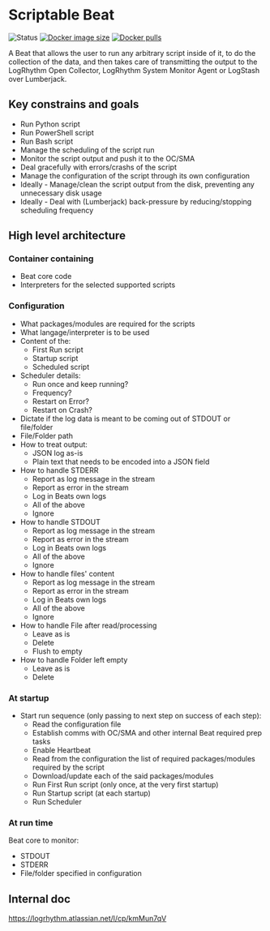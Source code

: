 # Scriptable Beat
![Status](https://badgen.net/static/status/proof%20of%20concept/orange "Status")
[![Docker image size](https://badgen.net/docker/size/tonymasse/scriptable_beat?icon=docker "Docker image size")](https://hub.docker.com/r/tonymasse/scriptable_beat)
[![Docker pulls](https://badgen.net/docker/pulls/tonymasse/scriptable_beat?icon=docker "Docker pulls")](https://hub.docker.com/r/tonymasse/scriptable_beat)

A Beat that allows the user to run any arbitrary script inside of it, to do the collection of the data, and then takes care of transmitting the output to the LogRhythm Open Collector, LogRhythm System Monitor Agent or LogStash over Lumberjack.

## Key constrains and goals

- Run Python script
- Run PowerShell script
- Run Bash script
- Manage the scheduling of the script run
- Monitor the script output and push it to the OC/SMA
- Deal gracefully with errors/crashs of the script
- Manage the configuration of the script through its own configuration
- Ideally - Manage/clean the script output from the disk, preventing any unnecessary disk usage
- Ideally - Deal with (Lumberjack) back-pressure by reducing/stopping scheduling frequency

## High level architecture

### Container containing

- Beat core code
- Interpreters for the selected supported scripts

### Configuration

- What packages/modules are required for the scripts
- What langage/interpreter is to be used
- Content of the:
  - First Run script
  - Startup script
  - Scheduled script
- Scheduler details:
  - Run once and keep running?
  - Frequency?
  - Restart on Error?
  - Restart on Crash?
- Dictate if the log data is meant to be coming out of STDOUT or file/folder
- File/Folder path
- How to treat output:
  - JSON log as-is
  - Plain text that needs to be encoded into a JSON field
- How to handle STDERR
  - Report as log message in the stream
  - Report as error in the stream
  - Log in Beats own logs
  - All of the above
  - Ignore
- How to handle STDOUT
  - Report as log message in the stream
  - Report as error in the stream
  - Log in Beats own logs
  - All of the above
  - Ignore
- How to handle files' content
  - Report as log message in the stream
  - Report as error in the stream
  - Log in Beats own logs
  - All of the above
  - Ignore
- How to handle File after read/processing
  - Leave as is
  - Delete
  - Flush to empty
- How to handle Folder left empty
  - Leave as is
  - Delete

### At startup

- Start run sequence (only passing to next step on success of each step):
  - Read the configuration file
  - Establish comms with OC/SMA and other internal Beat required prep tasks
  - Enable Heartbeat
  - Read from the configuration the list of required packages/modules required by the script
  - Download/update each of the said packages/modules
  - Run First Run script (only once, at the very first startup)
  - Run Startup script (at each startup)
  - Run Scheduler

### At run time

Beat core to monitor:

- STDOUT
- STDERR
- File/folder specified in configuration

## Internal doc

https://logrhythm.atlassian.net/l/cp/kmMun7qV

